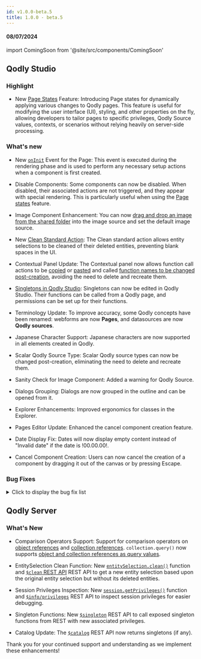 ```yaml
---
id: v1.0.0-beta.5
title: 1.0.0 - beta.5
---
```




#### 08/07/2024

import ComingSoon from '@site/src/components/ComingSoon'


## Qodly Studio

<h3> Highlight </h3>

- New [Page States](../studio/pageLoaders/states.md) Feature: Introducing Page states for dynamically applying various changes to Qodly pages. This feature is useful for modifying the user interface (UI), styling, and other properties on the fly, allowing developers to tailor pages to specific privileges, Qodly Source values, contexts, or scenarios without relying heavily on server-side processing.

<h3> What's new </h3>

- New [`onInit`](../studio/pageLoaders/pageLoaderOverview#triggers-and-events) Event for the Page: This event is executed during the rendering phase and is used to perform any necessary setup actions when a component is first created.

- Disable Components: Some components can now be disabled. When disabled, their associated actions are not triggered, and they appear with special rendering. This is particularly useful when using the [Page states](../studio/pageLoaders/states.md) feature.

- Image Component Enhancement: You can now [drag and drop an image from the shared folder](../studio/pageLoaders/components/image.md#drag-and-drop-from-shared-folder) into the image source and set the default image source.

- New [Clean Standard Action](../studio/pageLoaders/events.md#qodly-sources): The Clean standard action allows entity selections to be cleaned of their deleted entities, preventing blank spaces in the UI.

- Contextual Panel Update: The Contextual panel now allows function call actions to be [copied](../studio/pageLoaders/events#copying-an-event-action) or [pasted](../studio/pageLoaders/events#pasting-an-event-action) and called [function names to be changed post-creation](../studio/pageLoaders/events#modifying-a-function-call), avoiding the need to delete and recreate them.

- [Singletons in Qodly Studio](../language/basics/lang-classes.md#singleton-classes): Singletons can now be edited in Qodly Studio. Their functions can be called from a Qodly page, and permissions can be set up for their functions.

- Terminology Update: To improve accuracy, some Qodly concepts have been renamed: webforms are now **Pages**, and datasources are now **Qodly sources**.

- Japanese Character Support: Japanese characters are now supported in all elements created in Qodly.

- Scalar Qodly Source Type: Scalar Qodly source types can now be changed post-creation, eliminating the need to delete and recreate them.

- Sanity Check for Image Component: Added a warning for Qodly Source.

- Dialogs Grouping: Dialogs are now grouped in the outline and can be opened from it.

- Explorer Enhancements: Improved ergonomics for classes in the Explorer.

- Pages Editor Update: Enhanced the cancel component creation feature.

- Date Display Fix: Dates will now display empty content instead of "Invalid date" if the date is !00.00.00!.

- Cancel Component Creation: Users can now cancel the creation of a component by dragging it out of the canvas or by pressing Escape.


<h3>Bug Fixes </h3>

<details><summary>Click to display the bug fix list</summary>

- Object displays date instead of number. 
- Setting the pagesize on qodly source at creation is not saved. 
- Calling singleton computed property resets Qodly Page unexpectedly. 
- Properties panel - The lowercase has the uppercase icon in the transform properties. 
- Qodly sources - The initial value input doesn't have a right border color for array and object types. - The dialog's icon is tiny if the name of the dialog is very long. 
- Disable component - Some components can't be disabled. 
- There is no edition control when we modify the initial value (qodly source of type Date). 
- the qodly sources color selector should be disabled (same as dialogs). 
- the green line persists when we D & D a column in datatable. 
- Explorer (Classes) - The folder is empty for new projects. 
- Dialogs - On Init event freezes the page. 
- Event action prototype is not updated When the user validates the new called function. 
- Contextual Panel - the function edit pop up is missplaced.
- Select Input - default value should be before options.
- Matrix - For a collection of objects, the selected element is not set properly at first loading. 
- The position of sanity check inspector is not correct when we change the size of the contextual panel. 
- Dialogs - Popup not displayed after a function call. 
- self.disabled css not applicable in build mode. 
- Data not displayed in webform loader. 
- Unwanted repeated event. 
- Explorer (Classes) - Rename a dataclass in the model causes the classes turn to grey in the Explorer. 
- Explorer (Classes) - Sometimes a Dataclass folder is closed without any user action for that.
- Explorer (Classes) - Rename a user class to an existing ORDA Data Model Class should be impossible.
- Failed to open the file when we renamed the dataclass in the model. (ref. Q169-2863)
- Time - Time attribute of a saved entity received from the server is not displayed.
- Dialogs - D&D a component after a component followed by a dialog does not show the green line.
- Parentheses in a comment are rendered with colors.
- Expanding outline of a page not working.
- Dialog button shows nothing whereas Dialogs exist for the webform.
- Explorer (Classes) - If the DataStore class is empty, add a function in it from the Model has no effect.
- Reset value dialog disappears for the properties of type select.
- Flickering when we hover on Image.
- The width property should be before the height property in (basic) properties list.
- The button "create webForm" should be disabled until we receive a response from the server.
- Select Box - Enable search is not properly aligned.
- Dialog's close icon disappears when we reduce the size of the webform.
- The styleBox gets disabled if it contains a disabled button.
- Webform loader's issue: matrix not displaying its content when onloading the page and executing a function.
- Standard action - Copy does not work for a related entities attribute.
- Time - Input text with type time - + 1 hour is made when we enter the input.
- The scroll appears behind the webForms Tab.
- LSP does not recognize `.new()`, `.get()`, `.first()`, `.extract()`, `distinct()`, etc. when .4qs file is missing.
- Custom Component 'Text Editor' causing issues in a matrix.
- The tip (Bulb) is not properly aligned in Components list and is cut in the server side ref basic mode.
- Server crashes when calling a function on a shared qodly source (entity).
- Date format festival (when in an object).
- Events - The datatable flickers when the event last is executed.
- Checkbox resulting from a direct drop of boolean on canvas cannot be updated regarding its qodly source.
- Model editor - The inputs in the model editor do not lose focus when clicking on other inputs.
- Code editor - the error message is displayed behind the tabs.
- Datatable - The image must fit with the column width and height.
- Renderer - an error is displayed when we try and get all entities in the renderer.
- Model editor - "Undefined" appears when I try to cancel the creation or edition.
- Qodly Demo Users : picture not found.
- Data model - The attribute type for computed attribute of type EntitySelection is not returned by the REST API $catalog/$all.
- Dialog height issue when the webform position is relative & the canvas is scrollable.
- Sanity check : set value/Clear/reset do not trigger missing qodly source error.
- flex start in justify and start in align should be selected by default when we choose flex.
- Outline: name too long.
- Outline hide action should only hide in the editor, not the preview.
- Datatable is not displayed when we use a webForm with properties display is flex direction column and content is too large in height.
- Qodly Sources - boolean qodly source is not displayed with the right variant.
- Methods - the confirmation pop up for saving always appears when saving a new method.
- Tabs Component - resetting the variant property doesn't back to the default value.
- File upload component makes the Save standard action not to be called.
- The server side reference should not be editable in a state.
- Upload Picture not working correctly.
- Datatable - the datatable doesn't display the correct data.
- Tabs - The rename input border is not updated with the new Qodly aesthetics.
- Tabs - the tab stays blocked in a reloading state.
- Craft Components - Permitted to have a craft component without a name.
- Craft Components- the error message is not displayed correctly.
- Standard action - Copy standard action fails.
- Dialogs - The dialog menu remains displayed when we try to create a new one.
- Events - the select a function menu stay displayed when we scroll.
- Roles and privileges - Sorting the names of the privileges doesn't work correctly.
- A vertical scroll bar appears when we try to edit a qodly source of type element of an array.
- Adding a variable in the debugger generates an error.
- Console Error: cannot read properties of null when onloading a nested matrix.
- Can't move the models after the WT ends.
- Unknown error when we execute a method.
- onChange event spree with high latency network.
- Dialogs - The draggable option doesn't work when we activate the animated option.
- Dialogs - the scroll doesn't appear in edition mode.
- The input of the webForm property disappears in the navigation action.
- The target/value still appears even after the removal of the data source.
- Roles and privileges - the delete icon doesn't appear in the popup.
- Sanity check - the error message is wrong when we use a non-existent qodly source.
- Buttons such as preview and renderer do not appear when the browser size is reduced, a scroll bar should be implemented.
- we should have control of webForm name size.
- Roles and Privileges - the tab is opened in preview mode.
- Explorer - The opened file remains open even after it has been deleted from shared.
- Default parameters when creating a new navigation action.
- Sanity check about copying from the "iterate with" value of a matrix to an entity.
- Dialogs - open a dialog in on load webForm doesn't work in preview mode and works in renderer mode.
- "Oops something wrong happened... " appears when we use open event panel.
- Renamed Local CSS Classes Not Updating in Component Properties Panel.
- Some menus are not updated with the new Qodly aesthetics.
Contextual panel - the action type is automatically switched to copy when we change the Source ds.
- Invalid characters are accepted in the model's functions.
- The collapse button doesn't exist in a standard action if we choose a state or dialogs.
- We can create web forms with names starting with "_" or a number.
- Roles and Privileges - privileges are still counted in the roles even if they are deleted.
- Events - The standard action logout is not collapsible.
- Attribute that is binded with a custom component will not iterate in matrix.
-We shouldn't DnD a component in the webForm if a dialog is open.
- The UUID is not generated for an existing datacalass or a storage attribute/related attribute does not have a UUID.
- Simple action - when we duplicate a button with a setValue action, the value doesn't change when we switch to the first button.
- onChange event not executed in the text input of type duration.
- When the text input of type duration has no format, the values are incremented automatically.
- We encounter NaN (Not a Number) values when we select duration using the text input.
- The icon and the button className property are lost when switching between states.
- Quit session / logout - The hidden function ds.__logout is shown in the type ahead + the catalog.
- Image / Qodly source - Image for a newly created entity is not displayed in an image component.
- Image component - Image not displayed after saving an entity.



</details>


## Qodly Server

<h3> What's New </h3>


- Comparison Operators Support: Support for comparison operators on [object references](../language/basics/lang-object.md#object-operators) and [collection references](../language/basics/lang-collection.md#collection-operators). `collection.query()` now supports [object and collection references as query values](../language/CollectionClass.md#object-or-collection-reference-as-value).

- EntitySelection Clean Function: New [`entitySelection.clean()`](../language/EntitySelectionClass.md#clean) function and [`$clean` REST API](../api/$clean.md) REST API to get a new entity selection based upon the original entity selection but without its deleted entities.

- Session Privileges Inspection: New [`session.getPrivileges()`](../language/SessionClass.md#getprivileges) function and [`$info/privileges`](../api/$info.md) REST API to inspect session privileges for easier debugging.

- Singleton Functions: New [`$singleton`](../api/$singleton.md) REST API to call exposed singleton functions from REST with new associated privileges.

- Catalog Update: The [`$catalog`](../api/$catalog.md) REST API now returns singletons (if any).



Thank you for your continued support and understanding as we implement these enhancements!
